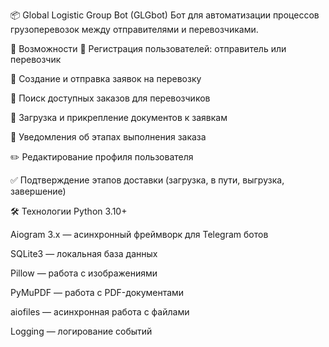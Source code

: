 📦 Global Logistic Group Bot (GLGbot)
Бот для автоматизации процессов грузоперевозок между отправителями и перевозчиками.

🚀 Возможности
📑 Регистрация пользователей: отправитель или перевозчик

📝 Создание и отправка заявок на перевозку

🔎 Поиск доступных заказов для перевозчиков

📎 Загрузка и прикрепление документов к заявкам

🔔 Уведомления об этапах выполнения заказа

✏️ Редактирование профиля пользователя

✅ Подтверждение этапов доставки (загрузка, в пути, выгрузка, завершение)

🛠️ Технологии
Python 3.10+

Aiogram 3.x — асинхронный фреймворк для Telegram ботов

SQLite3 — локальная база данных

Pillow — работа с изображениями

PyMuPDF — работа с PDF-документами

aiofiles — асинхронная работа с файлами

Logging — логирование событий


